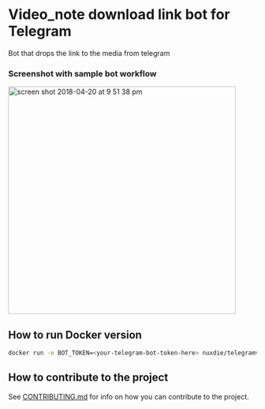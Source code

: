 # Video_note download link bot for Telegram
Bot that drops the link to the media from telegram

### Screenshot with sample bot workflow
<img width="461" alt="screen shot 2018-04-20 at 9 51 38 pm" src="https://user-images.githubusercontent.com/3918844/39071440-626f77d2-44e7-11e8-8f5e-76f585e0bcf8.png">

## How to run Docker version
```bash
docker run -e BOT_TOKEN=<your-telegram-bot-token-here> nuxdie/telegramvideogetbot:latest
```

## How to contribute to the project
See [CONTRIBUTING.md](CONTRIBUTING.md) for info on how you can contribute
to the project.
